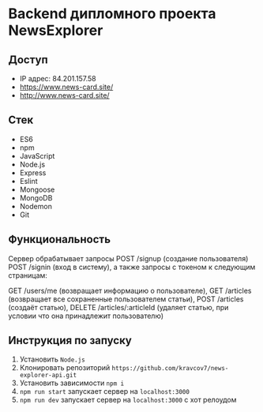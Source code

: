 # Backend дипломного проекта NewsExplorer

## Доступ
+ IP адрес: 84.201.157.58
+ https://www.news-card.site/
+ http://www.news-card.site/

## Стек
+ ES6
+ npm
+ JavaScript
+ Node.js
+ Express
+ Eslint
+ Mongoose
+ MongoDB
+ Nodemon
+ Git

## Функциональность
Сервер обрабатывает запросы
POST /signup (создание пользователя)
POST /signin (вход в систему), а также запросы с токеном к следующим страницам:

GET /users/me (возвращает информацию о пользователе),
GET /articles (возвращает все сохраненные пользователем статьи),
POST /articles (создаёт статью),
DELETE /articles/:articleId (удаляет статью, при условии что она принадлежит пользователю)

## Инструкция по запуску
1. Установить `Node.js`
2. Клонировать репозиторий `https://github.com/kravcov7/news-explorer-api.git`
3. Установить зависимости `npm i`
4. `npm run start` запускает сервер на `localhost:3000`
5. `npm run dev` запускает сервер на `localhost:3000` с хот релоудом
